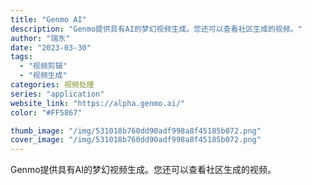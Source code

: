 ```yaml
---
title: "Genmo AI"
description: "Genmo提供具有AI的梦幻视频生成。您还可以查看社区生成的视频。"
author: "瑞东"
date: "2023-03-30"
tags:
  - "视频剪辑"
  - "视频生成"
categories: 视频处理
series: "application"
website_link: "https://alpha.genmo.ai/"
color: "#FF5867"

thumb_image: "/img/531018b760dd90adf998a8f45185b072.png"
cover_image: "/img/531018b760dd90adf998a8f45185b072.png"
---
```


Genmo提供具有AI的梦幻视频生成。您还可以查看社区生成的视频。